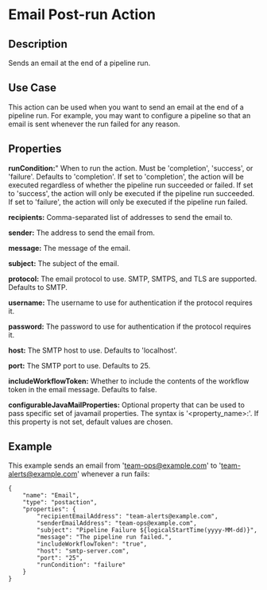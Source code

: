 # Email Post-run Action


Description
-----------
Sends an email at the end of a pipeline run.


Use Case
--------
This action can be used when you want to send an email at the end of a pipeline run.
For example, you may want to configure a pipeline so that an email is sent whenever
the run failed for any reason.


Properties
----------
**runCondition:**" When to run the action. Must be 'completion', 'success', or 'failure'. Defaults to 'completion'.
If set to 'completion', the action will be executed regardless of whether the pipeline run succeeded or failed.
If set to 'success', the action will only be executed if the pipeline run succeeded.
If set to 'failure', the action will only be executed if the pipeline run failed.

**recipients:** Comma-separated list of addresses to send the email to.

**sender:** The address to send the email from.

**message:** The message of the email.

**subject:** The subject of the email.

**protocol:** The email protocol to use. SMTP, SMTPS, and TLS are supported. Defaults to SMTP.

**username:** The username to use for authentication if the protocol requires it.

**password:** The password to use for authentication if the protocol requires it.

**host:** The SMTP host to use. Defaults to 'localhost'.

**port:** The SMTP port to use. Defaults to 25.

**includeWorkflowToken:** Whether to include the contents of the workflow token in the email message. Defaults to false.

**configurableJavaMailProperties:** Optional property that can be used to pass specific set of javamail properties.
The syntax is '<property_name>:<value>'. If this property is not set, default values are chosen.


Example
-------
This example sends an email from 'team-ops@example.com' to 'team-alerts@example.com' whenever a run fails:

    {
        "name": "Email",
        "type": "postaction",
        "properties": {
            "recipientEmailAddress": "team-alerts@example.com",
            "senderEmailAddress": "team-ops@example.com",
            "subject": "Pipeline Failure ${logicalStartTime(yyyy-MM-dd)}",
            "message": "The pipeline run failed.",
            "includeWorkflowToken": "true",
            "host": "smtp-server.com",
            "port": "25",
            "runCondition": "failure"
        }
    }

